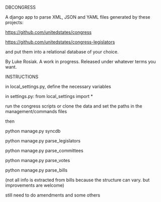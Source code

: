 DBCONGRESS

A django app to parse XML, JSON and YAML files generated by these projects:

https://github.com/unitedstates/congress

https://github.com/unitedstates/congress-legislators

and put them into a relational database of your choice.

By Luke Rosiak. A work in progress. Released under whatever terms you want.

INSTRUCTIONS

in local_settings.py, define the necessary variables

in settings.py: from local_settings import *

run the congress scripts or clone the data and set the paths in the management/commands files

then

python manage.py syncdb

python manage.py parse_legislators

python manage.py parse_committees

python manage.py parse_votes

python manage.py parse_bills

(not all info is extracted from bills because the structure can vary. but improvements are welcome)

still need to do amendments and some others

